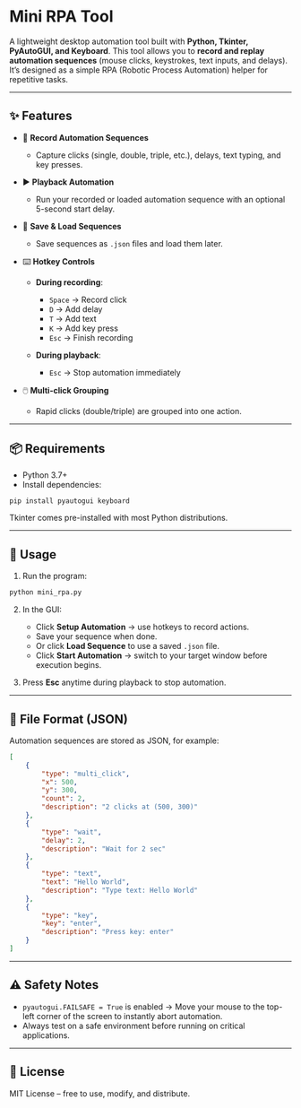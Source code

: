 # Mini RPA Tool

A lightweight desktop automation tool built with **Python, Tkinter, PyAutoGUI, and Keyboard**.
This tool allows you to **record and replay automation sequences** (mouse clicks, keystrokes, text inputs, and delays). It’s designed as a simple RPA (Robotic Process Automation) helper for repetitive tasks.

---

## ✨ Features

* 🎥 **Record Automation Sequences**

  * Capture clicks (single, double, triple, etc.), delays, text typing, and key presses.

* ▶️ **Playback Automation**

  * Run your recorded or loaded automation sequence with an optional 5-second start delay.

* 💾 **Save & Load Sequences**

  * Save sequences as `.json` files and load them later.

* ⌨️ **Hotkey Controls**

  * **During recording**:

    * `Space` → Record click
    * `D` → Add delay
    * `T` → Add text
    * `K` → Add key press
    * `Esc` → Finish recording
  * **During playback**:

    * `Esc` → Stop automation immediately

* 🖱️ **Multi-click Grouping**

  * Rapid clicks (double/triple) are grouped into one action.

---

## 📦 Requirements

* Python 3.7+
* Install dependencies:

```bash
pip install pyautogui keyboard
```

Tkinter comes pre-installed with most Python distributions.

---

## 🚀 Usage

1. Run the program:

```bash
python mini_rpa.py
```

2. In the GUI:

   * Click **Setup Automation** → use hotkeys to record actions.
   * Save your sequence when done.
   * Or click **Load Sequence** to use a saved `.json` file.
   * Click **Start Automation** → switch to your target window before execution begins.

3. Press **Esc** anytime during playback to stop automation.

---

## 📂 File Format (JSON)

Automation sequences are stored as JSON, for example:

```json
[
    {
        "type": "multi_click",
        "x": 500,
        "y": 300,
        "count": 2,
        "description": "2 clicks at (500, 300)"
    },
    {
        "type": "wait",
        "delay": 2,
        "description": "Wait for 2 sec"
    },
    {
        "type": "text",
        "text": "Hello World",
        "description": "Type text: Hello World"
    },
    {
        "type": "key",
        "key": "enter",
        "description": "Press key: enter"
    }
]
```

---

## ⚠️ Safety Notes

* `pyautogui.FAILSAFE = True` is enabled → Move your mouse to the top-left corner of the screen to instantly abort automation.
* Always test on a safe environment before running on critical applications.

---

## 📜 License

MIT License – free to use, modify, and distribute.
